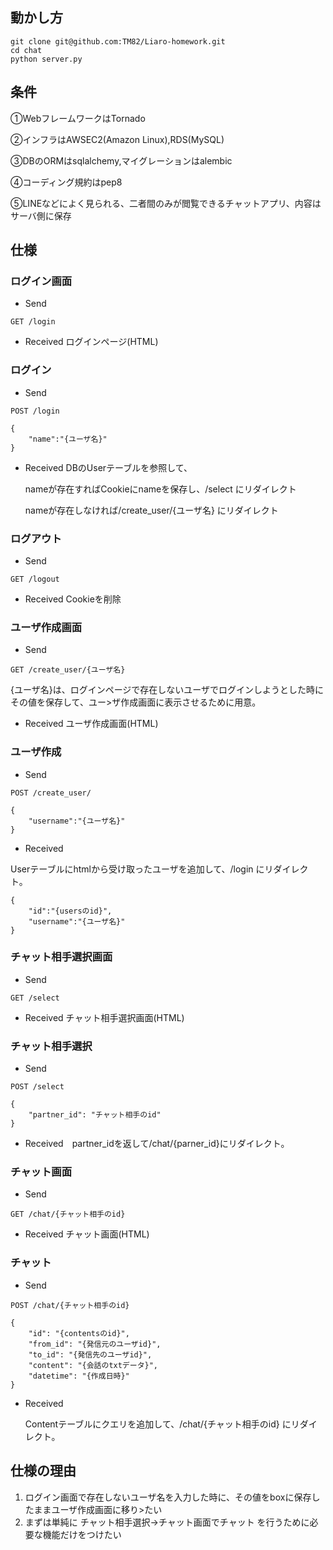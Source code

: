 ## 動かし方

```
git clone git@github.com:TM82/Liaro-homework.git
cd chat
python server.py
```

## 条件

①WebフレームワークはTornado

②インフラはAWSEC2(Amazon Linux),RDS(MySQL)

③DBのORMはsqlalchemy,マイグレーションはalembic

④コーディング規約はpep8

⑤LINEなどによく見られる、二者間のみが閲覧できるチャットアプリ、内容はサーバ側に保存

## 仕様

### ログイン画面

- Send

```
GET /login
```
- Received ログインページ(HTML)

### ログイン

- Send

```
POST /login
```
```
{
    "name":"{ユーザ名}"
}
```
- Received
  DBのUserテーブルを参照して、

  nameが存在すればCookieにnameを保存し、/select にリダイレクト

  nameが存在しなければ/create_user/{ユーザ名} にリダイレクト

### ログアウト

- Send

```
GET /logout
```

- Received Cookieを削除

### ユーザ作成画面

- Send

```
GET /create_user/{ユーザ名}
```
  {ユーザ名}は、ログインページで存在しないユーザでログインしようとした時にその値を保存して、ユー>ザ作成画面に表示させるために用意。

- Received ユーザ作成画面(HTML)

### ユーザ作成

- Send

```
POST /create_user/
```
```
{
    "username":"{ユーザ名}"
}
```
- Received

Userテーブルにhtmlから受け取ったユーザを追加して、/login にリダイレクト。
```
{
    "id":"{usersのid}",
    "username":"{ユーザ名}"
}
```
### チャット相手選択画面

- Send
```
GET /select
```
- Received チャット相手選択画面(HTML)

### チャット相手選択

- Send
```
POST /select
```
```
{
    "partner_id": "チャット相手のid"
}
```
- Received　partner_idを返して/chat/{parner_id}にリダイレクト。

### チャット画面

- Send

```
GET /chat/{チャット相手のid}
```
- Received チャット画面(HTML)

### チャット

- Send

```
POST /chat/{チャット相手のid}
```
```
{
    "id": "{contentsのid}",
    "from_id": "{発信元のユーザid}",
    "to_id": "{発信先のユーザid}",
    "content": "{会話のtxtデータ}",
    "datetime": "{作成日時}"
}
```

- Received

  Contentテーブルにクエリを追加して、/chat/{チャット相手のid} にリダイレクト。


## 仕様の理由

1. ログイン画面で存在しないユーザ名を入力した時に、その値をboxに保存したままユーザ作成画面に移り>たい
2. まずは単純に チャット相手選択→チャット画面でチャット を行うために必要な機能だけをつけたい
